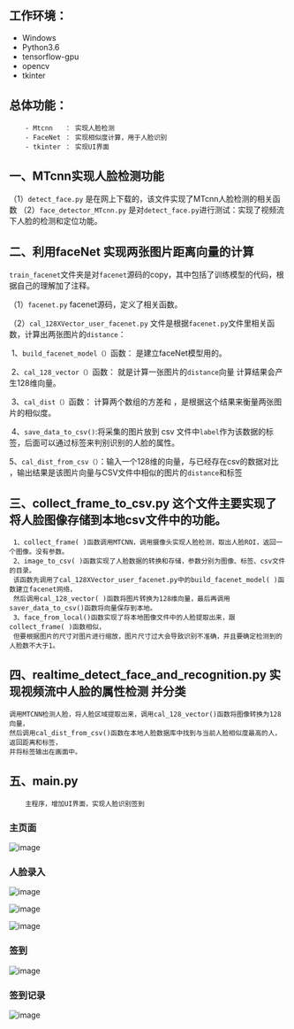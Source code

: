 ## 工作环境：

- Windows
- Python3.6
- tensorflow-gpu
- opencv
- tkinter


## 总体功能：
        - Mtcnn   ： 实现人脸检测
        - FaceNet ： 实现相似度计算，用于人脸识别
        - tkinter ： 实现UI界面


## 一、MTcnn实现人脸检测功能
（1）`detect_face.py` 是在网上下载的，该文件实现了MTcnn人脸检测的相关函数
（2）`face_detector_MTcnn.py` 是对`detect_face.py`进行测试：实现了视频流下人脸的检测和定位功能。

## 二、利用faceNet 实现两张图片距离向量的计算
`train_facenet`文件夹是对`facenet`源码的copy，其中包括了训练模型的代码，根据自己的理解加了注释。

（1）`facenet.py` facenet源码，定义了相关函数。

（2）`cal_128XVector_user_facenet.py` 文件是根据`facenet.py`文件里相关函数，计算出两张图片的`distance`：

​      1、`build_facenet_model（）`函数： 是建立faceNet模型用的。

​      2、`cal_128_vector（）`函数： 就是计算一张图片的`distance`向量  计算结果会产生128维向量。 

​      3、`cal_dist（）`函数： 计算两个数组的方差和 ，是根据这个结果来衡量两张图片的相似度。

​      4、`save_data_to_csv()`:将采集的图片放到 csv 文件中` label `作为该数据的标签，后面可以通过标签来判别识别的人脸的属性。

​      5、`cal_dist_from_csv（）`：输入一个128维的向量，与已经存在csv的数据对比 ，输出结果是该图片向量与CSV文件中相似的图片的`distance`和标签


## 三、collect_frame_to_csv.py 这个文件主要实现了将人脸图像存储到本地csv文件中的功能。
     1、collect_frame( )函数调用MTCNN，调用摄像头实现人脸检测，取出人脸ROI，返回一个图像。没有参数。
     2、image_to_csv( )函数实现了人脸数据的转换和存储，参数分别为图像、标签、csv文件的目录。
     该函数先调用了cal_128XVector_user_facenet.py中的build_facenet_model( )函数建立facenet网络，
     然后调用cal_128_vector( )函数将图片转换为128维向量，最后再调用saver_data_to_csv()函数将向量保存到本地。
     3、face_from_local()函数实现了将本地图像文件中的人脸提取出来，跟collect_frame( )函数相似，
     但要根据图片的尺寸对图片进行缩放，图片尺寸过大会导致识别不准确，并且要确定检测到的人脸数不大于1。

## 四、realtime_detect_face_and_recognition.py  实现视频流中人脸的属性检测 并分类
    调用MTCNN检测人脸，将人脸区域提取出来，调用cal_128_vector()函数将图像转换为128向量，
    然后调用cal_dist_from_csv()函数在本地人脸数据库中找到与当前人脸相似度最高的人，返回距离和标签，
    并将标签输出在画面中。



## 五、main.py
        主程序，增加UI界面，实现人脸识别签到



### 主页面

![image](https://github.com/Nero-iwnl/FaceNet_FaceRecognition/blob/main/programImages/main.png)

### 人脸录入

![image](https://github.com/Nero-iwnl/FaceNet_FaceRecognition/blob/main/programImages/input_name.png)

![image](https://github.com/Nero-iwnl/FaceNet_FaceRecognition/blob/main/programImages/input_face.png)

![image](https://github.com/Nero-iwnl/FaceNet_FaceRecognition/blob/main/programImages/input_local.png)

### 签到

![image](https://github.com/Nero-iwnl/FaceNet_FaceRecognition/blob/main/programImages/sign_in.png)

### 签到记录

![image](https://github.com/Nero-iwnl/FaceNet_FaceRecognition/blob/main/programImages/signinrecord.png)

